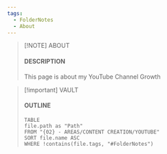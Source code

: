 ```yaml
---
tags:
  - FolderNotes
  - About
---
```

> [!NOTE] ABOUT
> #### DESCRIPTION
> This page is about my YouTube Channel Growth

> [!important] VAULT
> #### OUTLINE
> ```dataview
> TABLE
> file.path as "Path"
> FROM "{02} - AREAS/CONTENT CREATION/YOUTUBE"
> SORT file.name ASC
> WHERE !contains(file.tags, "#FolderNotes")
> ```
